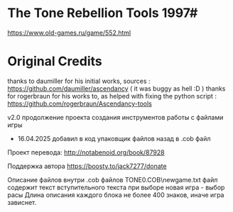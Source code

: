 # The Tone Rebellion Tools 1997#
https://www.old-games.ru/game/552.html


# Original Credits #
thanks to daumiller for his initial works, sources : https://github.com/daumiller/ascendancy
( it was buggy as hell :D )
thanks for rogerbraun for his works to, as helped with fixing the python script : https://github.com/rogerbraun/Ascendancy-tools


v2.0 продолжение проекта создания инструментов работы с файлами игры
- 16.04.2025 добавил в код упаковщик файлов назад в .cob файл 

Проект перевода:
http://notabenoid.org/book/87928

Поддержка автора
https://boosty.to/jack7277/donate


Описание файлов внутри .cob файлов
TONE0.COB\newgame.txt файл содержит текст вступительного текста при выборе новая игра - выбор расы
Длина описания каждого блока не более 400 знаков, иначе игра зависнет.

